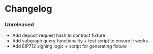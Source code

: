 # Changelog

### Unreleased

- Add deposit request hash to contract fixture
- Add subgraph query functionality + test script to ensure it works
- Add EIP712 signing logic + script for generating fixture
